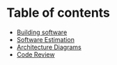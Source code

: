 # Table of contents

* [Building software](README.md)
* [Software Estimation](software-estimation.md)
* [Architecture Diagrams](architecture-diagrams.md)
* [Code Review](code-review.md)

